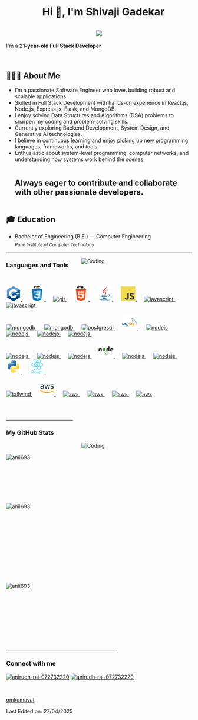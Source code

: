 
<div id="user-content-toc">
  <ul align="center">
    <summary><h1 style="display: inline-block">Hi 👋, I'm Shivaji Gadekar</h1></summary>
  </ul>
</div>

<p align="center">
  <img src="https://user-images.githubusercontent.com/73097560/115834477-dbab4500-a447-11eb-908a-139a6edaec5c.gif" />
</p>

I'm a **21-year-old Full Stack Developer**  
 


<br>

## 🙋🏻‍♂️ About Me

 - I’m a passionate Software Engineer who loves building robust and scalable applications.  
 - Skilled in Full Stack Development with hands-on experience in React.js, Node.js, Express.js, Flask, and MongoDB. 
 - I enjoy solving Data Structures and Algorithms (DSA) problems to sharpen my coding and problem-solving skills.  
 - Currently exploring Backend Development, System Design, and Generative AI technologies.  
 - I believe in continuous learning and enjoy picking up new programming languages, frameworks, and tools.  
 - Enthusiastic about system-level programming, computer networks, and understanding how systems work behind the scenes.  

<div id="user-content-toc">
  <ul>
    <summary><h2 style="display: inline-block">Always eager to contribute and collaborate with other passionate developers.</h2></summary>
  </ul>
</div>


## 🎓 Education

- Bachelor of Engineering (B.E.) — Computer Engineering  
  <sub><i>Pune Institute of Computer Technology</i></sub>

---

<img align="right" alt="Coding" width="300" src="https://i.pinimg.com/originals/81/17/8b/81178b47a8598f0c81c4799f2cdd4057.gif">


<h3 align="left">Languages and Tools</h3>
<br>
<p>


  <a href="https://www.w3schools.com/cpp/" target="_blank" rel="noreferrer">
    <img src="https://raw.githubusercontent.com/devicons/devicon/master/icons/cplusplus/cplusplus-original.svg" width="40" height="40" alt="cplusplus"/>
  </a>&nbsp;&nbsp;&nbsp;&nbsp;

  <a href="https://www.w3schools.com/css/" target="_blank" rel="noreferrer">
    <img src="https://raw.githubusercontent.com/devicons/devicon/master/icons/css3/css3-original-wordmark.svg" width="40" height="40" alt="css3"/>
  </a>&nbsp;&nbsp;&nbsp;&nbsp;

  <a href="https://git-scm.com/" target="_blank" rel="noreferrer">
    <img src="https://www.vectorlogo.zone/logos/git-scm/git-scm-icon.svg" width="40" height="40" alt="git"/>
  </a>&nbsp;&nbsp;&nbsp;&nbsp;

  <a href="https://www.w3.org/html/" target="_blank" rel="noreferrer">
    <img src="https://raw.githubusercontent.com/devicons/devicon/master/icons/html5/html5-original-wordmark.svg" width="40" height="40" alt="html5"/>
  </a>&nbsp;&nbsp;&nbsp;&nbsp;


  <a href="https://www.java.com" target="_blank" rel="noreferrer">
    <img src="https://raw.githubusercontent.com/devicons/devicon/master/icons/java/java-original.svg" width="40" height="40" alt="java"/>
  </a>&nbsp;&nbsp;&nbsp;&nbsp;

  <a href="https://developer.mozilla.org/en-US/docs/Web/JavaScript" target="_blank" rel="noreferrer">
    <img src="https://raw.githubusercontent.com/devicons/devicon/master/icons/javascript/javascript-original.svg" width="40" height="40" alt="javascript"/>
  </a>&nbsp;&nbsp;&nbsp;&nbsp;

   <a href="https://flask.palletsprojects.com/en/stable/" target="_blank" rel="noreferrer">
    <img src="https://raw.githubusercontent.com/marwin1991/profile-technology-icons/refs/heads/main/icons/flask.png" width="40" height="40" alt="javascript"/>
  </a>&nbsp;&nbsp;&nbsp;&nbsp;

   <a href="https://hadoop.apache.org/" target="_blank" rel="noreferrer">
    <img src="https://raw.githubusercontent.com/marwin1991/profile-technology-icons/refs/heads/main/icons/hadoop.png" width="40" height="40" alt="javascript"/>
  </a>&nbsp;&nbsp;&nbsp;&nbsp;
  <br><br>

  <a href="https://www.qt.io/" target="_blank" rel="noreferrer">
    <img src="https://raw.githubusercontent.com/marwin1991/profile-technology-icons/refs/heads/main/icons/mongodb.png" width="40" height="40" alt="mongodb"/>
  </a>&nbsp;&nbsp;&nbsp;&nbsp;

   <a href="https://www.mongodb.com/" target="_blank" rel="noreferrer">
    <img src="https://raw.githubusercontent.com/marwin1991/profile-technology-icons/refs/heads/main/icons/qt.png" width="40" height="40" alt="mongodb"/>
  </a>&nbsp;&nbsp;&nbsp;&nbsp;

    

  <a href="https://www.postgresql.org/" target="_blank" rel="noreferrer">
    <img src="https://raw.githubusercontent.com/marwin1991/profile-technology-icons/refs/heads/main/icons/postgresql.png" width="40" height="40" alt="postgresql"/>
  </a>&nbsp;&nbsp;&nbsp;&nbsp;

  <a href="https://www.mysql.com/" target="_blank" rel="noreferrer">
    <img src="https://raw.githubusercontent.com/devicons/devicon/master/icons/mysql/mysql-original-wordmark.svg" width="40" height="40" alt="mysql"/>
  </a>&nbsp;&nbsp;&nbsp;&nbsp;
	

  <a href="https://code.visualstudio.com/" target="_blank" rel="noreferrer">
    <img src="https://raw.githubusercontent.com/marwin1991/profile-technology-icons/refs/heads/main/icons/visual_studio_code.png" width="40" height="40" alt="nodejs"/>
  </a>&nbsp;&nbsp;&nbsp;&nbsp;
  <a href="https://www.eclipse.org/" target="_blank" rel="noreferrer">
    <img src="https://raw.githubusercontent.com/marwin1991/profile-technology-icons/refs/heads/main/icons/eclipse.png" width="40" height="40" alt="nodejs"/>
  </a>&nbsp;&nbsp;&nbsp;&nbsp;
  <a href="https://www.jetbrains.com/pycharm/" target="_blank" rel="noreferrer">
    <img src="https://raw.githubusercontent.com/marwin1991/profile-technology-icons/refs/heads/main/icons/pycharm.png" width="40" height="40" alt="nodejs"/>
  </a>&nbsp;&nbsp;&nbsp;&nbsp;
   <a href="https://graphql.org/" target="_blank" rel="noreferrer">
    <img src="https://raw.githubusercontent.com/marwin1991/profile-technology-icons/refs/heads/main/icons/graphql.png" width="40" height="40" alt="nodejs"/>
  </a>&nbsp;&nbsp;&nbsp;&nbsp;
  <br><br>
   <a href="https://www.jetbrains.com/idea/" target="_blank" rel="noreferrer">
    <img src="https://raw.githubusercontent.com/marwin1991/profile-technology-icons/refs/heads/main/icons/intellij.png" width="40" height="40" alt="nodejs"/>
  </a>&nbsp;&nbsp;&nbsp;&nbsp;
<a href="https://www.geeksforgeeks.org/rest-api-introduction/" target="_blank" rel="noreferrer">
    <img src="https://raw.githubusercontent.com/marwin1991/profile-technology-icons/refs/heads/main/icons/rest.png" width="40" height="40" alt="nodejs"/>
  </a>&nbsp;&nbsp;&nbsp;&nbsp;

  	
 
   <a href="https://github.com/" target="_blank" rel="noreferrer">
    <img src="https://raw.githubusercontent.com/marwin1991/profile-technology-icons/refs/heads/main/icons/github.png" width="40" height="40" alt="nodejs"/>
  </a>&nbsp;&nbsp;&nbsp;&nbsp;
 
  <a href="https://nodejs.org" target="_blank" rel="noreferrer">
    <img src="https://raw.githubusercontent.com/devicons/devicon/master/icons/nodejs/nodejs-original-wordmark.svg" width="40" height="40" alt="nodejs"/>
  </a>&nbsp;&nbsp;&nbsp;&nbsp;
 
  
  <a href="https://expressjs.com/" target="_blank" rel="noreferrer">
    <img src="https://raw.githubusercontent.com/marwin1991/profile-technology-icons/refs/heads/main/icons/express.png" width="40" height="40" alt="nodejs"/>
  </a>&nbsp;&nbsp;&nbsp;&nbsp;

   <a href="https://vite.dev/guide/" target="_blank" rel="noreferrer">
    <img src="https://raw.githubusercontent.com/marwin1991/profile-technology-icons/refs/heads/main/icons/vite.png" width="40" height="40" alt="nodejs"/>
  </a>&nbsp;&nbsp;&nbsp;&nbsp;
  
  
  <a href="https://www.python.org" target="_blank" rel="noreferrer">
    <img src="https://raw.githubusercontent.com/devicons/devicon/master/icons/python/python-original.svg" width="40" height="40" alt="python"/>
  </a>&nbsp;&nbsp;&nbsp;&nbsp;

  <a href="https://reactjs.org/" target="_blank" rel="noreferrer">
    <img src="https://raw.githubusercontent.com/devicons/devicon/master/icons/react/react-original-wordmark.svg" width="40" height="40" alt="react"/>
  </a>&nbsp;&nbsp;&nbsp;&nbsp;
  <br><br>

  <a href="https://tailwindcss.com/" target="_blank" rel="noreferrer">
    <img src="https://www.vectorlogo.zone/logos/tailwindcss/tailwindcss-icon.svg" width="40" height="40" alt="tailwind"/>
  </a>&nbsp;&nbsp;&nbsp;&nbsp;

  <a href="https://aws.amazon.com/" target="_blank" rel="noreferrer">
    <img src="https://raw.githubusercontent.com/devicons/devicon/master/icons/amazonwebservices/amazonwebservices-original-wordmark.svg" width="40" height="40" alt="aws"/>
  </a>&nbsp;&nbsp;&nbsp;&nbsp;

   <a href="https://www.typescriptlang.org/" target="_blank" rel="noreferrer">
    <img src="https://raw.githubusercontent.com/marwin1991/profile-technology-icons/refs/heads/main/icons/typescript.png" width="40" height="40" alt="aws"/>
  </a>&nbsp;&nbsp;&nbsp;&nbsp;
   <a href="https://www.canva.com/" target="_blank" rel="noreferrer">
    <img src="https://raw.githubusercontent.com/marwin1991/profile-technology-icons/refs/heads/main/icons/canva.png" width="40" height="40" alt="aws"/>
  </a>&nbsp;&nbsp;&nbsp;&nbsp;
   <a href="https://jupyter.org/" target="_blank" rel="noreferrer">
    <img src="https://raw.githubusercontent.com/marwin1991/profile-technology-icons/refs/heads/main/icons/jupyter_notebook.png" width="40" height="40" alt="aws"/>
  </a>&nbsp;&nbsp;&nbsp;&nbsp;
  <a href="https://www.postman.com/" target="_blank" rel="noreferrer">
    <img src="https://raw.githubusercontent.com/marwin1991/profile-technology-icons/refs/heads/main/icons/postman.png" width="40" height="40" alt="aws"/>
  </a>

</p>


<br>
<br>
<hr width="36%" >

<h3>My GitHub Stats</h3>
<img align="right" alt="Coding" width="300" src="https://cdn.dribbble.com/users/1277312/screenshots/14733298/media/39b1045e593737587dd60e42c8422d1f.gif" >
<br>


<p><img align="left" src="https://github-readme-stats.vercel.app/api/top-langs?username=omkumavat&show_icons=true&theme=dark&locale=en&layout=compact" alt="anii693" /></p>

<br><br><br><br><br><br><br>
<p>&nbsp;<img align="left" src="https://github-readme-stats.vercel.app/api?username=omkumavat&show_icons=true&theme=dark&locale=en" alt="anii693" /></p>
<br><br><br><br><br><br><br><br><br><br>

<p><img align="left" src="https://github-readme-streak-stats.herokuapp.com/?user=omkumavat&theme=dark" alt="anii693" /></p>
<br><br><br><br><br><br><br><br><br><br>
<hr width="60%" >
<h3 align="left">Connect with me</h3>

<p align="left">
<a href="https://www.linkedin.com/in/omkumavat/" target="blank"><img align="center" src="https://raw.githubusercontent.com/rahuldkjain/github-profile-readme-generator/master/src/images/icons/Social/linked-in-alt.svg" alt="anirudh-rai-072732220" height="30" width="40" /></a>
  <a href="https://codeverse-platform.vercel.app/user/omkumavat" target="blank"><img align="center" src="https://images.icon-icons.com/185/PNG/512/Terminal_22714.png" alt="anirudh-rai-072732220" height="40" width="40" /></a>
  
</p>
<br>


[omkumavat](https://github.com/omkumavat)

Last Edited on: 27/04/2025
